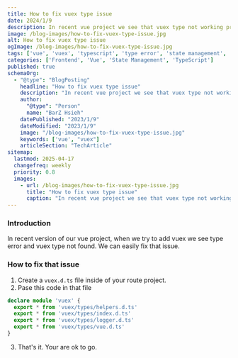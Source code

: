 ```yaml
---
title: How to fix vuex type issue
date: 2024/1/9
description: In recent vue project we see that vuex type not working properly. We will fix that type issue and make vuex type workable
image: /blog-images/how-to-fix-vuex-type-issue.jpg
alt: How to fix vuex type issue
ogImage: /blog-images/how-to-fix-vuex-type-issue.jpg
tags: ['vue', 'vuex', 'typescript', 'type error', 'state management', 'frontend', 'bug fix']
categories: ['Frontend', 'Vue', 'State Management', 'TypeScript']
published: true
schemaOrg:
  - "@type": "BlogPosting"
    headline: "How to fix vuex type issue"
    description: "In recent vue project we see that vuex type not working properly. We will fix that type issue and make vuex type workable."
    author:
      "@type": "Person"
      name: "BarZ Hsieh"
    datePublished: "2023/1/9"
    dateModified: "2023/1/9"
    image: "/blog-images/how-to-fix-vuex-type-issue.jpg"
    keywords: ['vue', "vuex"]
    articleSection: "TechArticle"
sitemap:
  lastmod: 2025-04-17
  changefreq: weekly
  priority: 0.8
  images:
    - url: /blog-images/how-to-fix-vuex-type-issue.jpg
      title: "How to fix vuex type issue"
      caption: "In recent vue project we see that vuex type not working properly. We will fix that type issue and make vuex type workable."
---
```


### Introduction

In recent version of our vue project, when we try to add vuex we see type error and vuex type not found. We can easily fix that issue.

### How to fix that issue

1. Create a `vuex.d.ts` file inside of your route project.
2. Pase this code in that file

```ts
declare module 'vuex' {
  export * from 'vuex/types/helpers.d.ts'
  export * from 'vuex/types/index.d.ts'
  export * from 'vuex/types/logger.d.ts'
  export * from 'vuex/types/vue.d.ts'
}
```

3. That's it. Your are ok to go.
